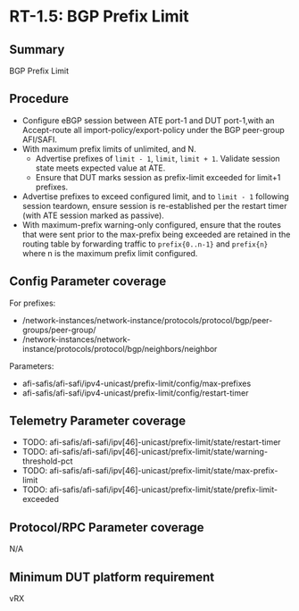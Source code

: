 # RT-1.5: BGP Prefix Limit

## Summary

BGP Prefix Limit

## Procedure

*   Configure eBGP session between ATE port-1 and DUT port-1,with an Accept-route all import-policy/export-policy under the BGP peer-group AFI/SAFI.
*   With maximum prefix limits of unlimited, and N.
    *   Advertise prefixes of `limit - 1`, `limit`, `limit + 1`. Validate
        session state meets expected value at ATE.
    *   Ensure that DUT marks session as prefix-limit exceeded for limit+1
        prefixes.
*   Advertise prefixes to exceed configured limit, and to `limit - 1` following
    session teardown, ensure session is re-established per the restart timer
    (with ATE session marked as passive).
*   With maximum-prefix warning-only configured, ensure that the routes that
    were sent prior to the max-prefix being exceeded are retained in the routing
    table by forwarding traffic to `prefix{0..n-1}` and `prefix{n}` where n is
    the maximum prefix limit configured.

## Config Parameter coverage

For prefixes:

*   /network-instances/network-instance/protocols/protocol/bgp/peer-groups/peer-group/
*   /network-instances/network-instance/protocols/protocol/bgp/neighbors/neighbor

Parameters:

*   afi-safis/afi-safi/ipv4-unicast/prefix-limit/config/max-prefixes
*   afi-safis/afi-safi/ipv4-unicast/prefix-limit/config/restart-timer

## Telemetry Parameter coverage

*   TODO: afi-safis/afi-safi/ipv\[46\]-unicast/prefix-limit/state/restart-timer
*   TODO:
    afi-safis/afi-safi/ipv\[46\]-unicast/prefix-limit/state/warning-threshold-pct
*   TODO:
    afi-safis/afi-safi/ipv\[46\]-unicast/prefix-limit/state/max-prefix-limit
*   TODO:
    afi-safis/afi-safi/ipv\[46\]-unicast/prefix-limit/state/prefix-limit-exceeded

## Protocol/RPC Parameter coverage

N/A

## Minimum DUT platform requirement

vRX
